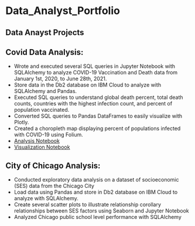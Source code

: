 # Data_Analyst_Portfolio
## Data Anayst Projects

## Covid Data Analysis:
* Wrote and executed several SQL queries in Jupyter Notebook with SQLAlchemy to analyze COVID-19 Vaccination and Death data from January 1st, 2020, to June 28th, 2021. 
* Store data in the Db2 database on IBM Cloud to analyze with SQLAlchemy and Pandas.
* Executed SQL queries to understand global death percent, total death counts, countries with the highest infection count, and percent of population vaccinated. 
* Converted SQL queries to Pandas DataFrames to easily visualize with Plotly.
* Created a choropleth map displaying percent of populations infected with COVID-19 using Folium.
* [Analysis Notebook](https://dataplatform.cloud.ibm.com/analytics/notebooks/v2/8e6dfb87-36f2-4058-8df4-71b4230e2795/view?access_token=3496986a6f17d7d19248f0dee51b5bbf89a836bab1be3b86e47ffadff46471a9)
* [Visualization Notebook](https://dataplatform.cloud.ibm.com/analytics/notebooks/v2/8c4ffc03-043c-495c-a505-453efa19c021/view?access_token=8ae91f8eebb70c6ee8c7c963e4fd1d1db441593d964d9fbab368049cda3c5d31)

## City of Chicago Analysis:
* Conducted exploratory data analysis on a dataset of socioeconomic (SES) data from the Chicago City
* Load data using Pandas and store in Db2 database on IBM Cloud to analyze with SQLAlchemy.
* Create several scatter plots to illustrate relationship corollary relationships between SES factors using Seaborn and Jupyter Notebook 
* Analyzed Chicago public school level performance with SQLAlchemy
